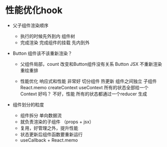 # 性能优化hook

- 父子组件渲染顺序
    - 执行的时候先外到内 组件树
    - 完成渲染 完成组件的挂载 先内到外 
- Button 组件该不该重新渲染？
    - 父组件局部，count 改变和Button组件没有关系
        Button JSX  不重新渲染 重绘重排

    - 性能优化 
        响应式和性能 非常好 
        切分组件  热更新
        组件之间独立
        子组件 React.memo
        createContext useContext 所有的状态全部给一个 Context 好吗？
        不好，性能 所有的状态都通过一个reducer 生成

- 组件划分的粒度
    - 组件拆分 单向数据流
    - 就负责渲染的子组件 （props + jsx）
    - 复用，好管理之外，提升性能
    - 状态更新后组件函数要重新运行
    - useCallback + React.memo